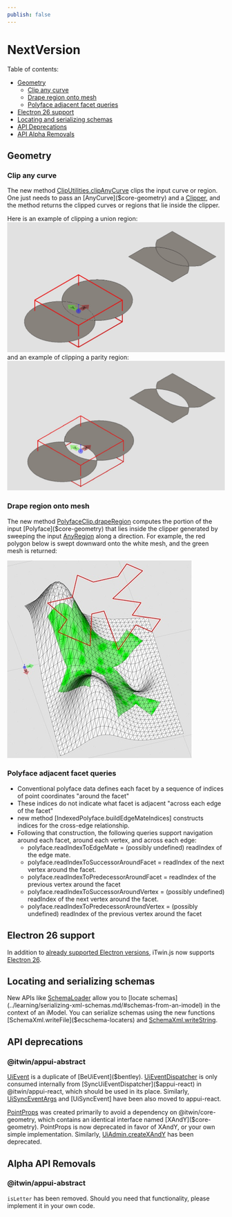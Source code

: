 ```yaml
---
publish: false
---
```


# NextVersion

Table of contents:

- [Geometry](#geometry)
  - [Clip any curve](#clip-any-curve)
  - [Drape region onto mesh](#drape-region-onto-mesh)
  - [Polyface adjacent facet queries](#polyface-adjacent-facet-queries)
- [Electron 26 support](#electron-26-support)
- [Locating and serializing schemas](#locating-and-serializing-schemas)
- [API Deprecations](#api-deprecations)
- [API Alpha Removals](#api-deprecations)

## Geometry

### Clip any curve

The new method [ClipUtilities.clipAnyCurve]($core-geometry) clips the input curve or region. One just needs to pass an [AnyCurve]($core-geometry) and a [Clipper]($core-geometry), and the method returns the clipped curves or regions that lie inside the clipper.

Here is an example of clipping a union region:
![Clip union region](./assets/clip-union-region.jpg "A union region clipped by a 3D clipper")
and an example of clipping a parity region:
![Clip parity region](./assets/clip-parity-region.jpg "A parity region clipped by a 3D clipper")

### Drape region onto mesh

The new method [PolyfaceClip.drapeRegion]($core-geometry) computes the portion of the input [Polyface]($core-geometry) that lies inside the clipper generated by sweeping the input [AnyRegion]($core-geometry) along a direction. For example, the red polygon below is swept downward onto the white mesh, and the green mesh is returned:

![Draped region](./assets/drapeRegion.jpg "A region draped onto a mesh")

### Polyface adjacent facet queries

- Conventional polyface data defines each facet by a sequence of indices of point coordinates "around the facet"
- These indices do not indicate what facet is adjacent "across each edge of the facet"
- new method [IndexedPolyface.buildEdgeMateIndices] constructs indices for the cross-edge relationship.
- Following that construction, the following queries support navigation around each facet, around each vertex, and across each edge:
  - polyface.readIndexToEdgeMate = (possibly undefined) readIndex of the edge mate.
  - polyface.readIndexToSuccessorAroundFacet = readIndex of the next vertex around the facet.
  - polyface.readIndexToPredecessorAroundFacet = readIndex of the previous vertex around the facet
  - polyface.readIndexToSuccessorAroundVertex = (possibly undefined) readIndex of the next vertex around the facet.
  - polyface.readIndexToPredecessorAroundVertex = (possibly undefined) readIndex of the previous vertex around the facet

## Electron 26 support

In addition to [already supported Electron versions](../learning/SupportedPlatforms.md#electron), iTwin.js now supports [Electron 26](https://www.electronjs.org/blog/electron-26-0).

## Locating and serializing schemas

New APIs like [SchemaLoader]($ecschema-metadata) allow you to [locate schemas](../learning/serializing-xml-schemas.md/#schemas-from-an-imodel) in the context of an iModel.
You can serialize schemas using the new functions [SchemaXml.writeFile]($ecschema-locaters) and [SchemaXml.writeString]($ecschema-locaters).

## API deprecations

### @itwin/appui-abstract

[UiEvent]($appui-abstract) is a duplicate of [BeUiEvent]($bentley). [UiEventDispatcher]($appui-abstract) is only consumed internally from [SyncUiEventDispatcher]($appui-react) in @itwin/appui-react, which should be used in its place. Similarly, [UiSyncEventArgs]($appui-abstract) and [UiSyncEvent] have been also moved to appui-react.

[PointProps]($appui-abstract) was created primarily to avoid a dependency on @itwin/core-geometry, which contains an identical interface named [XAndY]($core-geometry). PointProps is now deprecated in favor of XAndY, or your own simple implementation. Similarly, [UiAdmin.createXAndY]($appui-abstract) has been deprecated.

## Alpha API Removals

### @itwin/appui-abstract

`isLetter` has been removed. Should you need that functionality, please implement it in your own code.
